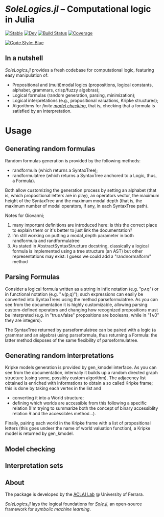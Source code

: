 # *SoleLogics.jl* – Computational logic in Julia

[![Stable](https://img.shields.io/badge/docs-stable-blue.svg)](https://aclai-lab.github.io/SoleLogics.jl/stable)
[![Dev](https://img.shields.io/badge/docs-dev-blue.svg)](https://aclai-lab.github.io/SoleLogics.jl/dev)
[![Build Status](https://api.cirrus-ci.com/github/aclai-lab/SoleLogics.jl.svg)](https://cirrus-ci.com/github/aclai-lab/SoleLogics.jl)
[![Coverage](https://codecov.io/gh/aclai-lab/SoleLogics.jl/branch/master/graph/badge.svg)](https://codecov.io/gh/aclai-lab/SoleLogics.jl)
<!-- [![Coverage](https://coveralls.io/repos/github/aclai-lab/SoleLogics.jl/badge.svg?branch=master)](https://coveralls.io/github/aclai-lab/SoleLogics.jl?branch=master) -->
[![Code Style: Blue](https://img.shields.io/badge/code%20style-blue-4495d1.svg)](https://github.com/invenia/BlueStyle)

## In a nutshell

*SoleLogics.jl* provides a fresh codebase for computational logic, featuring easy manipulation of:
- Propositional and (multi)modal logics (propositions, logical constants, alphabet, grammars, crisp/fuzzy algebras);
- Logical formulas (random generation, parsing, minimization);
- Logical interpretations (e.g., propositional valuations, Kripke structures);
- Algorithms for *finite [model checking](https://en.wikipedia.org/wiki/Model_checking)*, that is, checking that a formula is satisfied by an interpretation.

# Usage

<!-- However, it can be used for other purposes by computational logicians. -->

## Generating random formulas
Random formulas generation is provided by the following methods:
- randformula (which returns a SyntaxTree);
- randformulatree (which returns a SyntaxTree anchored to a Logic, thus, a Formula).

Both allow customizing the generation process by setting an alphabet (that is, which propositional letters are in play), an operators vector, the maximum height of the SyntaxTree and the maximum modal depth (that is, the maximum number of modal operators, if any, in each SyntaxTree path).

Notes for Giovanni; 
1) many important definitions are introduced here: is this the correct place to explain them or it's better to just link the documentation? 
2) I'm still working on putting a modal_depth parameter in both randformula and randformulatree 
3) As stated in AbstractSyntaxStructure docstring, classically a logical formula is implemented using a tree structure (an AST) but other representations may exist: I guess we could add a "randnormalform" method

## Parsing Formulas
Consider a logical formula written as a string in infix notation (e.g. "p∧q") or in functional notation (e.g. "∧(p,q)"); such expressions can easily be converted into SyntaxTrees using the method parseformulatree. As you can see from the documentation it is highly customizable, allowing parsing custom-defined operators and changing how recognized propositions must be interpreted (e.g. in "true∧false" propositions are booleans, while in "1∧0" they are integers).

The SyntaxTree returned by parseformulatree can be paired with a logic (a grammar and an algebra) using parseformula, thus returning a Formula: the latter method disposes of the same flexibility of parseformulatree.

## Generating random interpretations
Kripke models generation is provided by gen_kmodel interface. As you can see from the documentation, internally it builds up a random directed graph structure (using some, possibly custom algorithm). The adjacency list obtained is enriched with informations to obtain a so called Kripke frame; this is done by taking each vertex in the list and

- converting it into a World structure;
- defining which worlds are accessible from this following a specific relation (I'm trying to summarize both the concept of binary accessiblity relation R and the accessibles method...).

Finally, pairing each world in the Kripke frame with a list of propositional letters (this goes undeer the name of world valuation function), a Kripke model is returned by gen_kmodel.

## Model checking

## Interpretation sets


## About

The package is developed by the [ACLAI Lab](https://aclai.unife.it/en/) @ University of Ferrara.

*SoleLogics.jl* lays the logical foundations for [*Sole.jl*](https://github.com/aclai-lab/Sole.jl), an open-source framework for *symbolic machine learning*.
